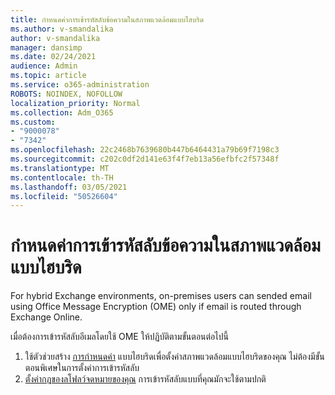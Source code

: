 ```yaml
---
title: กําหนดค่าการเข้ารหัสลับข้อความในสภาพแวดล้อมแบบไฮบริด
ms.author: v-smandalika
author: v-smandalika
manager: dansimp
ms.date: 02/24/2021
audience: Admin
ms.topic: article
ms.service: o365-administration
ROBOTS: NOINDEX, NOFOLLOW
localization_priority: Normal
ms.collection: Adm_O365
ms.custom:
- "9000078"
- "7342"
ms.openlocfilehash: 22c2468b7639680b447b6464431a79b69f7198c3
ms.sourcegitcommit: c202c0df2d141e63f4f7eb13a56efbfc2f57348f
ms.translationtype: MT
ms.contentlocale: th-TH
ms.lasthandoff: 03/05/2021
ms.locfileid: "50526604"
---
```

# <a name="configure-message-encryption-for-a-hybrid-environment"></a>กําหนดค่าการเข้ารหัสลับข้อความในสภาพแวดล้อมแบบไฮบริด

For hybrid Exchange environments, on-premises users can sended email using Office Message Encryption (OME) only if email is routed through Exchange Online.

เมื่อต้องการเข้ารหัสลับอีเมลโดยใช้ OME ให้ปฏิบัติตามขั้นตอนต่อไปนี้

1. ใช้ตัวช่วยสร้าง [การกําหนดค่า](https://docs.microsoft.com/Exchange/hybrid-configuration-wizard) แบบไฮบริดเพื่อตั้งค่าสภาพแวดล้อมแบบไฮบริดของคุณ ไม่ต้องมีขั้นตอนพิเศษในการตั้งค่าการเข้ารหัสลับ
2. [ตั้งค่ากฎของลโฟลว์จดหมายของคุณ](https://docs.microsoft.com/microsoft-365/compliance/define-mail-flow-rules-to-encrypt-email) การเข้ารหัสลับแบบที่คุณมักจะใช้ตามปกติ


